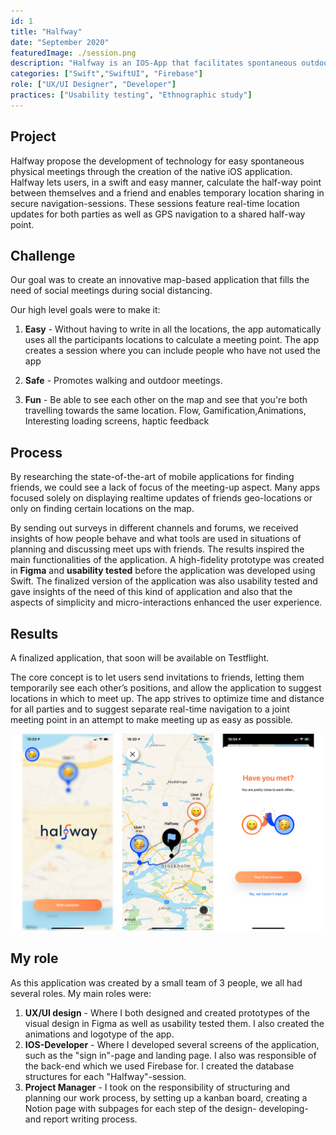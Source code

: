```yaml
---
id: 1
title: "Halfway"
date: "September 2020"
featuredImage: ./session.png
description: "Halfway is an IOS-App that facilitates spontaneous outdoor meetings among friends"
categories: ["Swift","SwiftUI", "Firebase"]
role: ["UX/UI Designer", "Developer"]
practices: ["Usability testing", "Ethnographic study"]
---
```


## Project
Halfway propose the development of technology for easy spontaneous physical meetings through the creation of the native iOS application. Halfway lets users, in a swift and easy manner, calculate the half-way point between themselves and a friend and enables temporary location sharing in secure navigation-sessions. These sessions feature real-time location updates for both parties as well as GPS navigation to a shared half-way point. 

## Challenge
Our goal was to create an innovative map-based application that fills the need of social meetings during social distancing.

Our high level goals were to make it:
1. **Easy** - Without having to write in all the locations, the app automatically uses all the participants locations to calculate a meeting point. The app creates a session where you can include people who have not used the app 

2. **Safe** - Promotes walking and outdoor meetings. 

3. **Fun** - Be able to see each other on the map and see that you're both travelling towards the same location. Flow, Gamification,Animations, Interesting loading screens, haptic feedback


## Process
By researching the state-of-the-art of mobile applications for finding friends, we could see a lack of focus of the meeting-up aspect. Many apps focused solely on displaying realtime updates of friends geo-locations or only on finding certain locations on the map. 

By sending out surveys in different channels and forums, we received insights of how people behave and what tools are used in situations of planning and discussing meet ups with friends. The results inspired the main functionalities of the application. A high-fidelity prototype was created in **Figma** and **usability tested** before the application was developed using Swift. The finalized version of the application was also usability tested and gave insights of the need of this kind of application and also that the aspects of simplicity and micro-interactions enhanced the user experience. 
## Results
A finalized application, that soon will be available on Testflight.

The core concept is to let users send invitations to friends, letting them temporarily see each other’s positions, and allow the application to suggest locations in which to meet up. The app strives to optimize time and distance for all parties and to suggest separate real-time navigation to a joint meeting point in an attempt to make meeting up as easy as possible.

![Halfway](./Halfwayimg.png)


## My role
As this application was created by a small team of 3 people, we all had several roles. My main roles were:
1. **UX/UI design** - Where I both designed and created prototypes of the visual design in Figma as well as usability tested them. I also created the animations and logotype of the app.
2. **IOS-Developer** - Where I developed several screens of the application, such as the "sign in"-page and landing page. I also was responsible of the back-end which we used Firebase for. I created the database structures for each "Halfway"-session. 
3. **Project Manager** - I took on the responsibility of structuring and planning our work process, by setting up a kanban board, creating a Notion page with subpages for each step of the design- developing- and report writing process.



